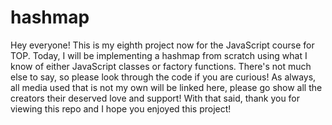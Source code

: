 # hashmap

Hey everyone! This is my eighth project now for the JavaScript course for TOP. Today, I will be implementing a hashmap from scratch using what I know of either JavaScript classes or factory functions. There's not much else to say, so please look through the code if you are curious! As always, all media used that is not my own will be linked here, please go show all the creators their deserved love and support! With that said, thank you for viewing this repo and I hope you enjoyed this project!
